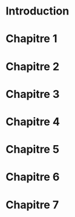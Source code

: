 # Introduction


# Chapitre 1 


# Chapitre 2


# Chapitre 3


# Chapitre 4


# Chapitre 5


# Chapitre 6


# Chapitre 7


